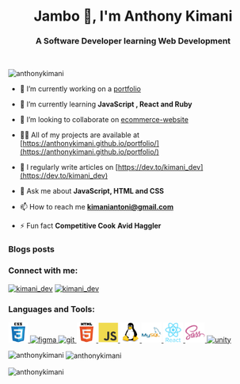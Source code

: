 <h1 align="center">Jambo 👋, I'm Anthony Kimani</h1>
<h3 align="center">A Software Developer learning Web Development</h3>

<img src="https://i.pinimg.com/originals/16/89/5b/16895b231b6da505e2e4acef02a3c1fe.gif" alt="" width="500">

<p align="left"> <img src="https://komarev.com/ghpvc/?username=anthonykimani&label=Profile%20views&color=0e75b6&style=flat" alt="anthonykimani" /> </p>

- 🔭 I’m currently working on a [portfolio](https://anthonykimani.github.io/portfolio/)

- 🌱 I’m currently learning **JavaScript , React and Ruby**

- 👯 I’m looking to collaborate on [ecommerce-website](https://anthonykimani.github.io/ecommerce-website/)

- 👨‍💻 All of my projects are available at [https://anthonykimani.github.io/portfolio/](https://anthonykimani.github.io/portfolio/)

- 📝 I regularly write articles on [https://dev.to/kimani_dev](https://dev.to/kimani_dev)

- 💬 Ask me about **JavaScript, HTML and CSS**

- 📫 How to reach me **kimaniantoni@gmail.com**

- ⚡ Fun fact **Competitive Cook** **Avid Haggler**

### Blogs posts
<!-- BLOG-POST-LIST:START -->
<!-- BLOG-POST-LIST:END -->

<h3 align="left">Connect with me:</h3>
<p align="left">
<a href="https://dev.to/kimani_dev" target="blank"><img align="center" src="https://raw.githubusercontent.com/rahuldkjain/github-profile-readme-generator/master/src/images/icons/Social/devto.svg" alt="kimani_dev" height="30" width="40" /></a>
<a href="https://twitter.com/kimani_dev" target="blank"><img align="center" src="https://raw.githubusercontent.com/rahuldkjain/github-profile-readme-generator/master/src/images/icons/Social/twitter.svg" alt="kimani_dev" height="30" width="40" /></a>
</p>

<h3 align="left">Languages and Tools:</h3>
<p align="left"> <a href="https://www.w3schools.com/css/" target="_blank" rel="noreferrer"> <img src="https://raw.githubusercontent.com/devicons/devicon/master/icons/css3/css3-original-wordmark.svg" alt="css3" width="40" height="40"/> </a> <a href="https://www.figma.com/" target="_blank" rel="noreferrer"> <img src="https://www.vectorlogo.zone/logos/figma/figma-icon.svg" alt="figma" width="40" height="40"/> </a> <a href="https://git-scm.com/" target="_blank" rel="noreferrer"> <img src="https://www.vectorlogo.zone/logos/git-scm/git-scm-icon.svg" alt="git" width="40" height="40"/> </a> <a href="https://www.w3.org/html/" target="_blank" rel="noreferrer"> <img src="https://raw.githubusercontent.com/devicons/devicon/master/icons/html5/html5-original-wordmark.svg" alt="html5" width="40" height="40"/> </a> <a href="https://developer.mozilla.org/en-US/docs/Web/JavaScript" target="_blank" rel="noreferrer"> <img src="https://raw.githubusercontent.com/devicons/devicon/master/icons/javascript/javascript-original.svg" alt="javascript" width="40" height="40"/> </a> <a href="https://www.linux.org/" target="_blank" rel="noreferrer"> <img src="https://raw.githubusercontent.com/devicons/devicon/master/icons/linux/linux-original.svg" alt="linux" width="40" height="40"/> </a> <a href="https://www.mysql.com/" target="_blank" rel="noreferrer"> <img src="https://raw.githubusercontent.com/devicons/devicon/master/icons/mysql/mysql-original-wordmark.svg" alt="mysql" width="40" height="40"/> </a> <a href="https://reactjs.org/" target="_blank" rel="noreferrer"> <img src="https://raw.githubusercontent.com/devicons/devicon/master/icons/react/react-original-wordmark.svg" alt="react" width="40" height="40"/> </a> <a href="https://sass-lang.com" target="_blank" rel="noreferrer"> <img src="https://raw.githubusercontent.com/devicons/devicon/master/icons/sass/sass-original.svg" alt="sass" width="40" height="40"/> </a> <a href="https://unity.com/" target="_blank" rel="noreferrer"> <img src="https://www.vectorlogo.zone/logos/unity3d/unity3d-icon.svg" alt="unity" width="40" height="40"/> </a> </p>

<p><img align="left" src="https://github-readme-stats.vercel.app/api/top-langs?username=anthonykimani&show_icons=true&locale=en&layout=compact" alt="anthonykimani" /></p>

<p>&nbsp;<img align="center" src="https://github-readme-stats.vercel.app/api?username=anthonykimani&show_icons=true&locale=en" alt="anthonykimani" /></p>

<p><img align="center" src="https://github-readme-streak-stats.herokuapp.com/?user=anthonykimani&" alt="anthonykimani" /></p>
